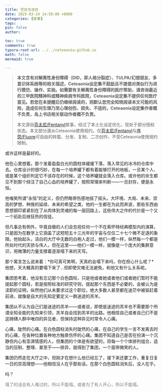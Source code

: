 ```yaml
---
title: 空白与洁白
date: 2025-03-24 14:59:00 +0800
categories: [故事]
tags: 
pin: false
author: 

toc: true
comments: true
typora-root-url: ../../ceteaonia.github.io
math: false
mermaid: true

---
```

> **本文含有对解离性身份障碍（DID，即人格分裂症）、TULPA/幻想朋友、多意识体系统等的相关描述，Ceteaonia设定集不鼓励且不提倡对类似行为进行模仿、操作、实验。如需要有关解离性身份障碍的医疗帮助，请咨询最近的三甲医院精神科或精神疾病专科医院，Ceteaonia设定集不提供任何医疗意见。若您在本提醒后仍继续阅读的，则默认您完全知晓阅读本文可能的风险，造成任何生理乃至心理创伤、损失、不适的，Ceteaonia设定集作者概不负责，岛上书店相关联动作者概不负责。**
> 
> 本文源自[芬太尼/Fentanyl](https://www.wikidot.com/user:info/fentanyl)故事，经过了本土化设定优化，现处于部分授权状态。本文部分遵从Ceteaonia使用规约。仅[芬太尼/Fentanyl](https://www.wikidot.com/user:info/fentanyl)与[序荧/Fluore](https://www.wikidot.com/user:info/fluore)可自由的转载、分发、复制、二次创作，不受Ceteaonia使用规约限制。


或许这样是最好的。

他在心里想着。那个发着盈盈白光的圆柱体缓缓下落，落入常见的冰冷的仓库中去。仓库设计的很巧妙，在每一个培养罐下都有着能够打开的地板，一旦某个人、或是某个组织判定它不该存在的时候，这个培养罐就会落入仓库。或许他的余生都见不到那个倾注了自己心血的培养罐了，按照常理来判断——一旦封存，便是永恒。

他嗤笑所谓“永恒”的定义，但仍然略带伤感地摇了摇头。大环境、大局、未来、崇高的梦想、种族的延续、未来的希望之类，他的一生都在为此而奔波，那些东西由思想钢印紧紧刻在了从肉体到灵魂的每一层回路上，这些伟大之作的代价是一个又一个前赴后继狂热的信徒。

但凡事总有例外，毕竟自傲的人们会忽视任何一个不在索怀特经典模型内的演算，只是因为在数学上它涵盖了这短短五十三光年的宇宙与仅仅二十七个微不足道的象限。他抬起头，洁白的大厅中无数的白袍人走过，他们一模一样，纵然每一个都是所处时代的天骄与伟人，但在这里——他们一模一样，就像是一个庞大的集群意识，用微薄的力量支撑着逐渐塌下来的天穹。

那个寓言怎么说来着：*你可真可笑啊，天真的会塌下来吗，你在担心什么呢？*他想，天大概真的要塌下来了...但即使灾难无法避免，和他又有什么关系呢。

集团思考着，他没有忘记那个白色圆柱，只是他或者她或者他们或者她们暂时不能提起那个圆柱，若是按照标准的研究守则，提起那个东西是不必要的，会被认为是渎职的证明，纵然他们从未要求过这个职位，绝大多数人甚至都在迷茫中被驱赶着前进，就像是自大的先知定要定义一群迷途的羔羊。

集团从不认为自己们是迷途的羔羊——或者说，即使是迷途的羔羊也不需要那个所谓全知全能的先知来引领，羔羊自会找到羔羊的出路。他相信自己或者自己们不是这磅礴人群中唯四的异见者，但保持这种异见时常令人心痛。

心痛，陡然的心痛。在白色圆柱消失时陡然的心痛，在自己的学生一言不发离去时的心痛，在各种位置各种地方触景伤怀的心痛。集团不知道自己是否在扮演一个沉静但内心有澎湃情感的人，但集团的个体是有欲望的，将每一个个体排列组合，适当的压制、整理、甚至于——排异，就得到了集团，一个面带微笑的人。

集团仍然走在大厅之中，但刚才在想什么他已经忘了，接下来还要工作，重复日复一日的崇高理想——他相信没人在乎那些话，在那个白色圆柱消失后，没人在乎。

吗？

<p style="color: grey;">塌了的话会有人难过的，所以不能塌。或者为了有人开心，所以不能塌。</p>

